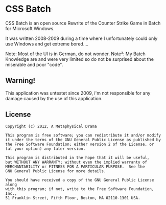 CSS Batch
===============

CSS Batch is an open source Rewrite of the Counter Strike Game in Batch for Microsoft Windows.

It was written 2008-2009 during a time where I unfortunately could only use WIndows and get extreme bored....

Note: Most of the UI is in German, do not wonder.
Note²: My Batch Knowledge are and were very limited so do not be surprised about the miserable and poor "code".

Warning!
------------------------
This application was untestet since 2009, i'm not responsible for any damage caused by the use of this application.

License
------------------------
    Copyright (c) 2012, A Metaphysical Drama

    This program is free software; you can redistribute it and/or modify
    it under the terms of the GNU General Public License as published by
    the Free Software Foundation; either version 2 of the License, or
    (at your option) any later version.

    This program is distributed in the hope that it will be useful,
    but WITHOUT ANY WARRANTY; without even the implied warranty of
    MERCHANTABILITY or FITNESS FOR A PARTICULAR PURPOSE.  See the
    GNU General Public License for more details.

    You should have received a copy of the GNU General Public License along
    with this program; if not, write to the Free Software Foundation, Inc.,
    51 Franklin Street, Fifth Floor, Boston, MA 02110-1301 USA.


